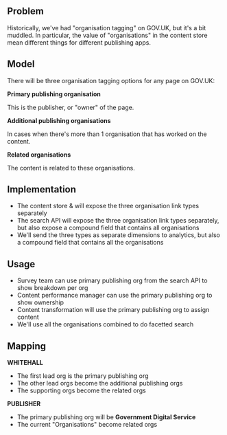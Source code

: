 ## Problem

Historically, we've had "organisation tagging" on GOV.UK, but it's a bit muddled. In particular, the value of "organisations" in the content store mean different things for different publishing apps.

## Model

There will be three organisation tagging options for any page on GOV.UK:

**Primary publishing organisation**

This is the publisher, or "owner" of the page.

**Additional publishing organisations**

In cases when there's more than 1 organisation that has worked on the content.

**Related organisations**

The content is related to these organisations.

## Implementation

- The content store & will expose the three organisation link types separately
- The search API will&nbsp;expose the three organisation link types separately, but also expose a compound field that contains all organisations
- We'll send the three types as separate dimensions to analytics, but also a compound field that contains all the organisations

## Usage

- Survey team can use primary publishing org from the search API to show breakdown per org
- Content performance manager can use the primary publishing org to show ownership
- Content transformation will use the&nbsp;primary publishing org to assign content
- We'll use all the organisations combined to do facetted search

## Mapping

**WHITEHALL**

- The first lead org is the primary publishing org
- The other lead orgs become the additional publishing orgs
- The supporting orgs become the related orgs

**PUBLISHER**

- The primary publishing org will be **Government Digital Service**
- The current "Organisations" become&nbsp;related orgs

